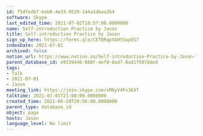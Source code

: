 ```yaml
---
id: f5dfedb7-beb8-4e33-9539-144a1dbaa264
software: Skype
last_edited_time: 2021-07-02T18:57:00.0000000
name: Self-introduction Practice by Jason
title: Self-introduction Practice by Jason
sign_up_here: https://forms.gle/CET8RqptGHtUapEG7
indexDate: 2021-07-01
archived: false
notion_url: https://www.notion.so/Self-introduction-Practice-by-Jason-f5dfedb7beb84e339539144a1dbaa264
parent_database_id: e9339446-880f-4ef0-8ad7-8ad1f507dded
tags:
- Talk
- 2021-07-01
- Jason
meeting_link: https://join.skype.com/xMKyV4Fx3KXT
talktime: 2021-07-01T21:00:00.0000000
created_time: 2021-06-28T20:56:00.0000000
parent_type: database_id
object: page
hosts: Jason
language_level: No limit
---
```







